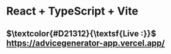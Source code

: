 # React + TypeScript + Vite

## $\textcolor{#D21312}{\textsf{Live :}}$ https://advicegenerator-app.vercel.app/
